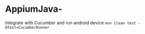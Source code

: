 # AppiumJava-
Integrate with Cucumber and run android device
`mvn clean test -Dtest=CucumberRunner` 
